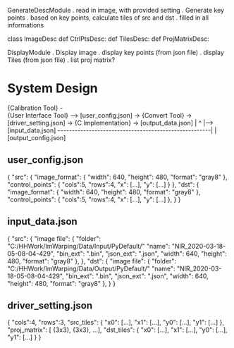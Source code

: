  GenerateDescModule
 . read in image, with provided setting
 . Generate key points
 . based on key points, calculate tiles of src and dst
 . filled in all informations

class ImageDesc
def CtrlPtsDesc:
def TilesDesc:
def ProjMatrixDesc:

DisplayModule
. Display image
. display key points (from json file)
. display Tiles (from json file)
. list proj matrix?


# System Design

{Calibration Tool}   -\
{User Interface Tool} --> [user_config.json] -> {Convert Tool} -> [driver_setting.json] -> {C Implementation} -> [output_data.json]
                      |                                                                           ^
                      |-->[input_data.json] ------------------------------------------------------|
                                                                                                  |
                                                                                            [output_config.json]

## user_config.json
{
    "src":
    {
        "image_format":
        {
            "width": 640,
            "height": 480,
            "format": "gray8"
        },
        "control_points":
        {
            "cols":5,
            "rows":4,
            "x": [...],
            "y": [...]
        }
    },
    "dst":
    {
        "image_format":
        {
            "width": 640,
            "height": 480,
            "format": "gray8"
        },
        "control_points":
        {
            "cols":5,
            "rows":4,
            "x": [...],
            "y": [...]
        },
    }
}

## input_data.json
{
    "src":
    {
        "image file":
        {
            "folder": "C:/HHWork/ImWarping/Data/Input/PyDefault/"
            "name": "NIR_2020-03-18-05-08-04-429",
            "bin_ext": ".bin",
            "json_ext": ".json",
            "width": 640,
            "height": 480,
            "format": "gray8"
        },
    },
    "dst":
    {
        "image file":
        {
            "folder": "C:/HHWork/ImWarping/Data/Output/PyDefault/"
            "name": "NIR_2020-03-18-05-08-04-429",
            "bin_ext": ".bin",
            "json_ext": ".json",
            "width": 640,
            "height": 480,
            "format": "gray8"
        },
    }
}

## driver_setting.json
{
    "cols":4,
    "rows":3,
    "src_tiles":
    {
        "x0": [...],
        "x1": [...],
        "y0": [...],
        "y1": [...]
    },
    "proj_matrix":
        [ {3x3}, {3x3}, ...],
    "dst_tiles":
    {
        "x0": [...],
        "x1": [...],
        "y0": [...],
        "y1": [...]
    }
}